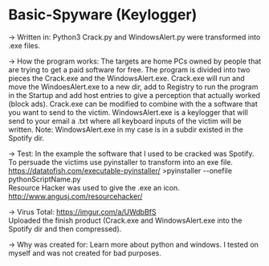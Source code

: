# Basic-Spyware (Keylogger)

-> Written in:
Python3
Crack.py and WindowsAlert.py were transformed into .exe files.

-> How the program works:
The targets are home PCs owned by people that are trying to get a paid software for free.
The program is divided into two pieces the Crack.exe and the WindowsAlert.exe.
Crack.exe will run and move the WindoesAlert.exe to a new dir, add to Registry to run the program in the Startup and add host entries to give a perception that actually worked (block ads).
Crack.exe can be modified to combine with the a software that you want to send to the victim.
WindowsAlert.exe is a keylogger that will send to your email a .txt where all keyboard inputs of the victim will be written.
Note: WindowsAlert.exe in my case is in a subdir existed in the Spotify dir.


-> Test:
In the example the software that I used to be cracked was Spotify.
To persuade the victims use pyinstaller to transform into an exe file.                                     
https://datatofish.com/executable-pyinstaller/ >pyinstaller --onefile pythonScriptName.py                                                  
Resource Hacker was used to give the .exe an icon.
http://www.angusj.com/resourcehacker/


-> Virus Total:
https://imgur.com/a/UWdbBfS                                                                                                               
Uploaded the finish product (Crack.exe and WindowsAlert.exe into the Spotify dir and then compressed).


-> Why was created for:
Learn more about python and windows. I tested on myself and was not created for bad purposes.
